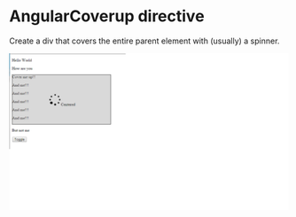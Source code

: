 AngularCoverup directive
===============

Create a div that covers the entire parent element with (usually) a spinner.

![AngularCoverup Directive Example](https://github.com/marneborn/angular-coverup/blob/master/examples/images/example1.png)

